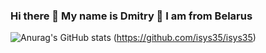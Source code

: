 ### Hi there 👋 My name is Dmitry 🙂 I am from Belarus
![Anurag's GitHub stats](https://github-readme-stats.vercel.app/api?username=isys35&show_icons=true)
(https://github.com/isys35/isys35)
